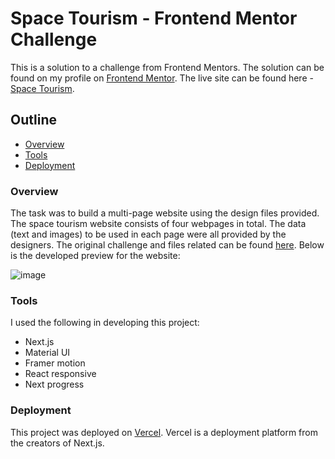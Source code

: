 # Space Tourism - Frontend Mentor Challenge
This is a solution to a challenge from Frontend Mentors. The solution can be found on my profile on [Frontend Mentor](https://www.frontendmentor.io/solutions/space-tourism-multipage-website-ANTlWewaBe). The live site can be found here -  [Space Tourism](https://spacetour.vercel.app/).

## Outline
- [Overview](#overview)  
- [Tools](#tools)
- [Deployment](#deployment)

### Overview
The task was to build a multi-page website using the design files provided. The space tourism website consists of four webpages in total. The data (text and images) to be used in each page were all provided by the designers. The original challenge and files related can be found [here](https://www.frontendmentor.io/challenges/space-tourism-multipage-website-gRWj1URZ3). Below is the developed preview for the website:

![image](https://user-images.githubusercontent.com/55490663/210116177-0815b5fe-a5bd-4594-97df-0880e905fed6.png 'Challenge Preview')

### Tools
I used the following in developing this project:
- Next.js
- Material UI 
- Framer motion
- React responsive
- Next progress

### Deployment
This project was deployed on [Vercel](https://vercel.com). Vercel is a deployment platform from the creators of Next.js.
